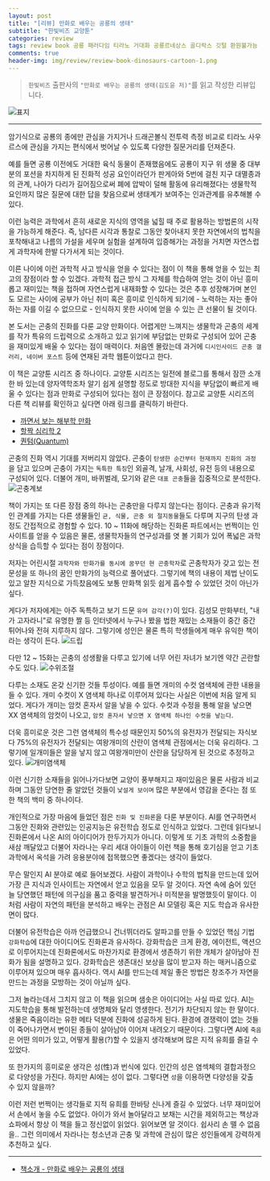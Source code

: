 ```yaml
---  
layout: post  
title: "[리뷰] 만화로 배우는 공룡의 생태"  
subtitle: "한빛비즈 교양툰"  
categories: review  
tags: review book 공룡 패러다임 티라노 거대화 공룡르네상스 골디락스 깃털 환원불가능 색 성 진화 계통도 트라이아스기 백악기 신생대      
comments: true  
header-img: img/review/review-book-dinosaurs-cartoon-1.png
---  
```

  
> `한빛비즈` 출판사의 `"만화로 배우는 공룡의 생태(김도윤 저)"`를 읽고 작성한 리뷰입니다.  

![표지](https://theorydb.github.io/assets/img/review/review-book-dinosaurs-cartoon-1.png)  

---

암기식으로 공룡의 종에만 관심을 가지거나 드래곤볼식 전투력 측정 비교로 티라노 사우르스에 관심을 가지는 편식에서 벗어날 수 있도록 다양한 질문거리를 던져준다.

예를 들면 공룡 이전에도 거대한 육식 동물이 존재했음에도 공룡이 지구 위 생물 중 대부분의 포션을 차지하게 된 진화적 성공 요인이라던가 판게아와 5번에 걸친 지구 대멸종과의 관계, 나아가 다리가 길어짐으로써 폐에 압박이 덜해 활동에 유리해졌다는 생물학적 요인까지 많은 질문에 대한 답을 찾음으로써 생태계가 보여주는 인과관계를 유추해볼 수 있다.

이런 능력은 과학에서 흔히 새로운 지식의 영역을 넓힐 때 주로 활용하는 방법론의 시작을 가능하게 해준다. 즉, 남다른 시각과 통찰로 그동안 찾아내지 못한 자연에서의 법칙을 포착해내고 나름의 가설을 세우며 실험을 설계하여 입증해가는 과정을 거치면 자연스럽게 과학자에 한발 다가서게 되는 것이다.

이른 나이에 이런 과학적 사고 방식을 얻을 수 있다는 점이 이 책을 통해 얻을 수 있는 최고의 장점이라 할 수 있겠다. 과학적 접근 방식 그 자체를 학습하여 얻는 것이 아닌 흥미롭고 재미있는 책을 접하며 자연스럽게 내재화할 수 있다는 것은 추후 성장해가며 본인도 모르는 사이에 공부가 아닌 취미 혹은 흥미로 인식하게 되기에 - 노력하는 자는 좋아하는 자를 이길 수 없으므로 - 인식하지 못한 사이에 얻을 수 있는 큰 선물이 될 것이다.





본 도서는 곤충의 진화를 다룬 교양 만화이다. 어렵게만 느껴지는 생물학과 곤충의 세계를 작가 특유의 드립력으로 소개하고 있고 읽기에 부담없는 만화로 구성되어 있어 곤충을 재미있게 배울 수 있다는 점이 매력이다. 처음엔 몰랐는데 과거에 `디시인사이드 곤충 갤러리, 네이버 포스트` 등에 연재된 과학 웹툰이었다고 한다.

이 책은 교양툰 시리즈 중 하나이다. 교양툰 시리즈는 일전에 블로그를 통해서 잠깐 소개한 바 있는데 양자역학조차 알기 쉽게 설명할 정도로 방대한 지식을 부담없이 빠르게 배울 수 있다는 점과 만화로 구성되어 있다는 점이 큰 장점이다. 참고로 교양툰 시리즈의 다른 책 리뷰를 확인하고 싶다면 아래 링크를 클릭하기 바란다. 

* [까면서 보는 해부학 만화](https://theorydb.github.io/review/2021/04/17/review-book-anatomical-cartoon/)
* [할짝 심리학 2](https://theorydb.github.io/review/2020/12/26/review-book-haljjak-psychology/)
* [퀀텀(Quantum)](https://theorydb.github.io/review/2020/11/28/review-book-quantum/)

곤충의 진화 역시 기대를 저버리지 않았다. 곤충이 `탄생한 순간부터 현재까지 진화의 과정`을 담고 있으며 곤충이 가지는 `독특한 특징`인 외골격, 날개, 사회성, 유전 등의 내용으로 구성되어 있다. 더불어 개미, 바퀴벌레, 모기와 같은 `대표 곤충`들을 집중적으로 분석한다. 
![곤충계보](https://theorydb.github.io/assets/img/review/review-book-insects-cartoon-3.png)  

책이 가지는 또 다른 장점 중의 하나는 곤충만을 다루지 않는다는 점이다. 곤충과 유기적인 관계를 가지는 다른 생물들인 `균, 식물, 곤충 외 절지동물`들도 다루며 지구의 탄생 과정도 간접적으로 경험할 수 있다. 10 ~ 11화에 해당하는 진화론 파트에서는 번쩍이는 인사이트를 얻을 수 있음은 물론, 생물학자들의 연구성과를 엿 볼 기회가 있어 폭넓은 과학 상식을 습득할 수 있다는 점이 장점이다.

저자는 어린시절 `과학자와 만화가를 동시에 꿈꾸던 현 곤충학자`로 곤충학자가 갖고 있는 전문성을 또 하나의 꿈인 만화가의 능력으로 풀어냈다. 그렇기에 책의 내용이 제법 난이도 있고 알찬 지식으로 가득찼음에도 보통 만화책 읽듯 쉽게 흡수할 수 있었던 것이 아닌가 싶다. 

게다가 저자에게는 아주 독특하고 보기 드문 `유머 감각(?)`이 있다. 김성모 만화부터, "내가 고자라니"로 유명한 짤 등 인터넷에서 누구나 봤을 법한 재밌는 소재들이 중간 중간 튀어나와 전혀 지루하지 않다. 그렇기에 성인은 물론 특히 학생들에게 매우 유익한 책이라는 생각이 든다. 
![드립](https://theorydb.github.io/assets/img/review/review-book-insects-cartoon-2.png)  

다만 12 ~ 15화는 곤충의 성생활을 다루고 있기에 너무 어린 자녀가 보기엔 약간 곤란할 수도 있다.
![수위조절](https://theorydb.github.io/assets/img/review/review-book-insects-cartoon-4.png)  

다루는 소재도 온갖 신기한 것들 투성이다. 예를 들면 개미의 수컷 염색체에 관한 내용을 들 수 있다. 개미 수컷이 X 염색체 하나로 이루어져 있다는 사실은 이번에 처음 알게 되었다. 게다가 개미는 암컷 혼자서 알을 낳을 수 있다. 수컷과 수정을 통해 알을 낳으면 XX 염색체의 암컷이 나오고, `암컷 혼자서 낳으면 X 염색체 하나인 수컷을 낳는다`. 

더욱 흥미로운 것은 그런 염색체의 특수성 때문인지 50%의 유전자가 전달되는 자식보다 75%의 유전자가 전달되는 여왕개미의 산란이 염색체 관점에서는 더욱 유리하다. 그렇기에 일개미들은 알을 낳지 않고 여왕개미만이 산란을 담당하게 된 것으로 추정하고 있다.
![개미염색체](https://theorydb.github.io/assets/img/review/review-book-insects-cartoon-5.png)  

이런 신기한 소재들을 읽어나가다보면 교양이 풍부해지고 재미있음은 물론 사람과 비교하며 그동안 당연한 줄 알았던 것들이 `낯설게 보이며` 많은 부분에서 영감을 준다는 점 또한 책의 백미 중 하나이다.

개인적으로 가장 마음에 들었던 점은 `진화 및 진화론`을 다룬 부분이다. AI를 연구하면서 그동안 진화와 관련있는 인공지능은 유전학습 정도로 인식하고 있었다. 그런데 읽다보니 진화론에서 나온 AI의 아이디어가 한두가지가 아니다. 이렇게 또 기초 과학의 소중함을 새삼 깨달았고 더불어 자라나는 우리 세대 아이들이 이런 책을 통해 호기심을 얻고 기초 과학에서 옥석을 가려 응용분야에 접목했으면 좋겠다는 생각이 들었다.

무슨 말인지 AI 분야로 예로 들어보겠다. 사람이 과학이나 수학의 법칙을 만드는데 있어 가장 큰 지식과 인사이트는 자연에서 얻고 있음을 모두 알 것이다. 자연 속에 숨어 있던 늘 당연했던 패턴에 의구심을 품고 중력을 발견하거나 미적분을 발명했듯이 말이다. 이처럼 사람이 자연의 패턴을 분석하고 배우는 관점은 AI 모델링 혹은 지도 학습과 유사한 면이 많다.

더불어 유전학습은 아까 언급했으니 건너뛰더라도 알파고를 만들 수 있었던 핵심 기법 `강화학습`에 대한 아이디어도 진화론과 유사하다. 강화학습은 크게 환경, 에이전트, 액션으로 이루어지는데 진화론에서도 마찬가지로 환경에서 생존하기 위한 개체가 살아남아 진화가 됨을 설명하고 있다. 강화학습은 생존대신 보상을 많이 받고자 하는 매커니즘으로 이루어져 있으며 매우 흡사하다. 역시 AI를 만드는데 제일 좋은 방법은 창조주가 자연을 만드는 과정을 모방하는 것이 아닐까 싶다. 

그저 놀라는데서 그치지 않고 이 책을 읽으며 샘솟은 아이디어는 사실 따로 있다. AI는 지도학습을 통해 발전하는데 생명체와 달리 영생한다. 전기가 차단되지 않는 한 말이다. 생물은 죽음이라는 유한 메타 덕분에 진화에 성공하게 된다. 환경에 경쟁력이 없는 것들이 죽어나가면서 변이된 종들이 살아남아 이어져 내려오기 때문이다. 그렇다면 AI에 `죽음`은 어떤 의미가 있고, 어떻게 활용(?)할 수 있을지 생각해보며 많은 지적 유희를 즐길 수 있었다.

또 한가지의 흥미로운 생각은 성(性)과 번식에 있다. 인간의 성은 염섹체의 결합과정으로 다양성을 가진다. 하지만 AI에는 성이 없다. 그렇다면 `성`을 이용하면 다양성을 갖출 수 있지 않을까? 

이런 저런 번쩍이는 생각들로 지적 유희를 한바탕 신나게 즐길 수 있었다. 너무 재미있어서 손에서 놓을 수도 없었다. 아이가 와서 놀아달라고 보채는 시간을 제외하고는 책상과 쇼파에서 항상 이 책을 들고 정신없이 읽었다. 읽어보면 알 것이다. 쉽사리 손 뗄 수 없음을.. 그런 의미에서 자라나는 청소년과 곤충 및 과학에 관심이 많은 성인들에게 강력하게 추천하고 싶다.

---

* [책소개 - 만화로 배우는 공룡의 생태](http://www.yes24.com/Product/Goods/74316210)


